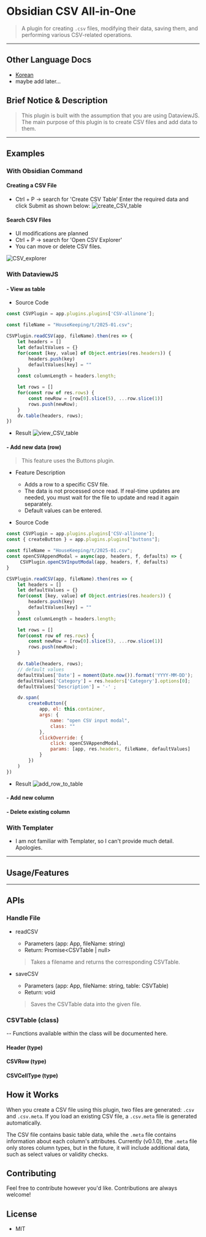 # Obsidian CSV All-in-One
> A plugin for creating `.csv` files, modifying their data, saving them, and performing various CSV-related operations.
----
## Other Language Docs
- [Korean](./docs/README.kr.md)
- maybe add later...

## Brief Notice & Description
> This plugin is built with the assumption that you are using DataviewJS.
> The main purpose of this plugin is to create CSV files and add data to them.

----
## Examples
### With Obsidian Command
#### Creating a CSV File

- Ctrl + P -> search for 'Create CSV Table'
Enter the required data and click Submit as shown below:
![create_CSV_table](./docs/images/create_CSV_table.gif)

#### Search CSV Files
- UI modifications are planned
- Ctrl + P -> search for 'Open CSV Explorer'
- You can move or delete CSV files.

![CSV_explorer](./docs/images/CSV_explorer.png)

### With DataviewJS

#### - View as table
- Source Code
```javascript
const CSVPlugin = app.plugins.plugins['CSV-allinone'];

const fileName = "HouseKeeping/t/2025-01.csv"; 

CSVPlugin.readCSV(app, fileName).then(res => {
	let headers = []
	let defaultValues = {}
	for(const [key, value] of Object.entries(res.headers)) {
		headers.push(key)
		defaultValues[key] = ""
	}
	const columnLength = headers.length;

	let rows = []
	for(const row of res.rows) {
		const newRow = [row[0].slice(5), ...row.slice(1)]
		rows.push(newRow);
	}
	dv.table(headers, rows);
})
```
- Result
![view_CSV_table](./docs/images/view_CSV_table.png)


#### - Add new data (row)
> This feature uses the Buttons plugin.
- Feature Description
	- Adds a row to a specific CSV file.
	- The data is not processed once read. If real-time updates are needed, you must wait for the file to update and read it again separately.
	- Default values can be entered.

- Source Code
```javascript
const CSVPlugin = app.plugins.plugins['CSV-allinone'];
const { createButton } = app.plugins.plugins["buttons"];

const fileName = "HouseKeeping/t/2025-01.csv"; 
const openCSVAppendModal = async(app, headers, f, defaults) => {
	 CSVPlugin.openCSVInputModal(app, headers, f, defaults)
}

CSVPlugin.readCSV(app, fileName).then(res => {
	let headers = []
	let defaultValues = {}
	for(const [key, value] of Object.entries(res.headers)) {
		headers.push(key)
		defaultValues[key] = ""
	}
	const columnLength = headers.length;

	let rows = []
	for(const row of res.rows) {
		const newRow = [row[0].slice(5), ...row.slice(1)]
		rows.push(newRow);
	}

	dv.table(headers, rows);
	// default values
	defaultValues['Date'] = moment(Date.now()).format('YYYY-MM-DD');
	defaultValues['Category'] = res.headers['Category'].options[0];
	defaultValues['Description'] = '-' ;

	dv.span(
	    createButton({
			app, el: this.container, 
			args: {
				name: "open CSV input modal",
				class: ""
			},
			clickOverride: {
				click: openCSVAppendModal, 
				params: [app, res.headers, fileName, defaultValues]
			}
		})
	)
})
```
- Result
![add_row_to_table](./docs/images/add_row_to_table.gif)

#### - Add new column
#### - Delete existing column


### With Templater
- I am not familiar with Templater, so I can't provide much detail. Apologies.

----
## Usage/Features

----
## APIs
### Handle File
- readCSV
	- Parameters (app: App, fileName: string)
	- Return: Promise<CSVTable | null>
	> Takes a filename and returns the corresponding CSVTable.

- saveCSV
	- Parameters (app: App, fileName: string, table: CSVTable)
	- Return: void
	> Saves the CSVTable data into the given file.

### CSVTable (class)
-- Functions available within the class will be documented here.

#### Header (type)

#### CSVRow (type)

#### CSVCellType (type)


## How it Works
When you create a CSV file using this plugin, two files are generated: `.csv` and `.csv.meta`.
If you load an existing CSV file, a `.csv.meta` file is generated automatically.

The CSV file contains basic table data, while the `.meta` file contains information about each column's attributes.
Currently (v0.1.0), the `.meta` file only stores column types, but in the future, it will include additional data, such as select values or validity checks.

## Contributing
Feel free to contribute however you'd like. Contributions are always welcome!

## License
- MIT